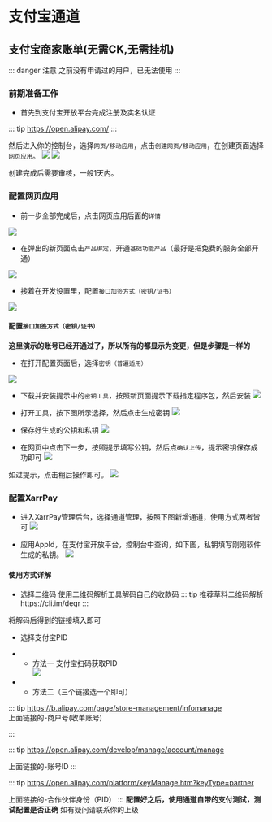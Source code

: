 # 支付宝通道

## 支付宝商家账单(无需CK,无需挂机)

::: danger 注意
之前没有申请过的用户，已无法使用
:::
### 前期准备工作

- 首先到支付宝开放平台完成注册及实名认证

::: tip
https://open.alipay.com/
::: 

然后进入你的控制台，选择`网页/移动应用`，点击`创建网页/移动应用`，在创建页面选择`网页应用`。
![](https://s2.loli.net/2024/03/20/b9FZSxDsUR6q425.png)
![](https://s2.loli.net/2024/03/20/KLb85iRxp9XnfrA.png)

创建完成后需要审核，一般1天内。

### 配置网页应用

- 前一步全部完成后，点击网页应用后面的`详情`

![](https://s2.loli.net/2024/03/20/AeMm2CTzjIOfpbq.png)

- 在弹出的新页面点击`产品绑定`，开通`基础功能产品`（最好是把免费的服务全部开通）

![](https://s2.loli.net/2024/03/20/2XbTBmc4dNCkeJ8.png)

- 接着在开发设置里，配置`接口加签方式（密钥/证书）`

![](https://s2.loli.net/2024/03/20/jF4x1GAgqKyVhvJ.png)

#### 配置`接口加签方式（密钥/证书）`

**这里演示的账号已经开通过了，所以所有的都显示为变更，但是步骤是一样的**

- 在打开配置页面后，选择`密钥（普遍适用）`

![](https://s2.loli.net/2024/03/20/Fqp5xwGXzbZKslT.png)

- 下载并安装提示中的`密钥工具`，按照新页面提示下载指定程序包，然后安装
![](https://s2.loli.net/2024/03/20/l8SK9eay1ZgQRIu.png)

- 打开工具，按下图所示选择，然后点击生成密钥
![](https://s2.loli.net/2024/03/20/R9XTZjeB62yOzvb.png)

- 保存好生成的公钥和私钥
![](https://s2.loli.net/2024/03/20/JKgItQVvroApfR5.png)

- 在网页中点击下一步，按照提示填写公钥，然后点`确认上传`，提示密钥保存成功即可
![](https://s2.loli.net/2024/03/20/7HEKgfORalezWI6.png)

如过提示，点击稍后操作即可。
![](https://s2.loli.net/2024/03/20/PrRNckz97LKxWl6.png)

### 配置XarrPay

- 进入XarrPay管理后台，选择通道管理，按照下图新增通道，使用方式两者皆可
![](https://s2.loli.net/2024/03/20/8gy17TIapjewduq.png)

- 应用AppId，在支付宝开放平台，控制台中查询，如下图，私钥填写刚刚软件生成的私钥。
![](https://s2.loli.net/2024/03/20/bglvcIVWtBof5x6.png)

#### 使用方式详解

- 选择二维码
使用二维码解析工具解码自己的收款码
::: tip
推荐草料二维码解析https://cli.im/deqr
::: 

将解码后得到的链接填入即可

- 选择支付宝PID
- - 方法一
支付宝扫码获取PID  
![](https://s2.loli.net/2024/03/20/nV1Shlz7AxPX8Tc.png)

- - 方法二（三个链接选一个即可）

::: tip
https://b.alipay.com/page/store-management/infomanage  
上面链接的-商户号(收单账号)

::: 

::: tip
https://open.alipay.com/develop/manage/account/manage  

上面链接的-账号ID
::: 

::: tip
https://open.alipay.com/platform/keyManage.htm?keyType=partner  

上面链接的-合作伙伴身份（PID）
:::
**配置好之后，使用通道自带的支付测试，测试配置是否正确**
如有疑问请联系你的上级

